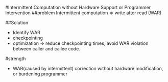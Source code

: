 #Intermittent Computation without Hardware Support or Programmer Intervention 
##problem
Intermittent computation => write after read (WAR)

##Solution
* Identify WAR
* checkpointing
* optimization => reduce checkpointing times, avoid WAR violation between caller and callee code.

#strength
* WAR(caused by intermittent) correction without hardware modification, or burdening programmer
